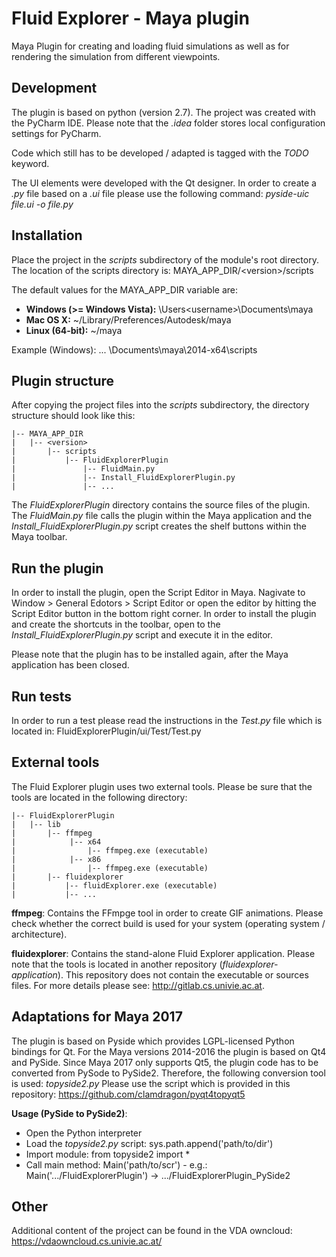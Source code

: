 # Fluid Explorer - Maya plugin

Maya Plugin for creating and loading fluid simulations as well as for rendering
the simulation from different viewpoints. 

## Development

The plugin is based on python (version 2.7). The project was created with the
PyCharm IDE. Please note that the *.idea* folder stores local configuration settings for PyCharm.

Code which still has to be developed / adapted is tagged with the *TODO* keyword.

The UI elements were developed with the Qt designer. In order to create a *.py* file based
on a *.ui* file please use the following command: *pyside-uic file.ui -o file.py*

## Installation

Place the project in the *scripts* subdirectory of the module's root directory. 
The location of the scripts directory is: MAYA_APP_DIR/\<version\>/scripts

The default values for the MAYA_APP_DIR variable are:

* **Windows (>= Windows Vista):** \Users\<username>\Documents\maya
* **Mac OS X:** ~<username>/Library/Preferences/Autodesk/maya
* **Linux (64-bit):** ~<username>/maya

Example (Windows):  ... \Documents\maya\2014-x64\scripts

## Plugin structure

After copying the project files into the *scripts* subdirectory, the directory structure 
should look like this:

    |-- MAYA_APP_DIR
    |   |-- <version>
    |       |-- scripts
    |           |-- FluidExplorerPlugin
    |               |-- FluidMain.py
    |               |-- Install_FluidExplorerPlugin.py
    |               |-- ...
    
The *FluidExplorerPlugin* directory contains the source files of the plugin. 
The *FluidMain.py* file calls the plugin within the Maya application and
the *Install_FluidExplorerPlugin.py* script creates the shelf buttons 
within the Maya toolbar.

## Run the plugin

In order to install the plugin, open the Script Editor in Maya. Nagivate to
Window > General Edotors > Script Editor or open the editor by hitting the 
Script Editor button in the bottom right corner. In order to install the plugin 
and create the shortcuts in the toolbar, open
to the *Install_FluidExplorerPlugin.py* script and execute it in the editor.

Please note that the plugin has to be installed again, after the Maya application 
has been closed. 

## Run tests

In order to run a test please read the instructions in the *Test.py* file which 
is located in: FluidExplorerPlugin/ui/Test/Test.py 

## External tools

The Fluid Explorer plugin uses two external tools. Please be sure that the tools 
are located in the following directory:

    |-- FluidExplorerPlugin
    |   |-- lib
    |       |-- ffmpeg
    |            |-- x64
    |                |-- ffmpeg.exe (executable)
    |            |-- x86
    |                |-- ffmpeg.exe (executable)
    |       |-- fluidexplorer
    |           |-- fluidExplorer.exe (executable)
    |           |-- ...

**ffmpeg**: Contains the FFmpge tool in order to create GIF animations. Please check
whether the correct build is used for your system (operating system / architecture). 

**fluidexplorer**: Contains the stand-alone Fluid Explorer application. Please note that 
the tools is located in another repository (*fluidexplorer-application*). This repository
does not contain the executable or sources files. For more details please see: 
http://gitlab.cs.univie.ac.at.

## Adaptations for Maya 2017 

The plugin is based on Pyside which provides LGPL-licensed Python bindings for Qt.
For the Maya versions 2014-2016 the plugin is based on Qt4 and PySide. Since 
Maya 2017 only supports Qt5, the plugin code has to be converted from PySode to 
PySide2. Therefore, the following conversion tool is used: *topyside2.py*
Please use the script which is provided in this repository: https://github.com/clamdragon/pyqt4topyqt5

**Usage (PySide to PySide2)**: 
-   Open the Python interpreter
-   Load the *topyside2.py* script: sys.path.append('path/to/dir')
-   Import module: from topyside2 import *
-   Call main method: Main('path/to/scr') - e.g.: Main('.../FluidExplorerPlugin') -> .../FluidExplorerPlugin_PySide2

## Other

Additional content of the project can be found in the VDA owncloud: https://vdaowncloud.cs.univie.ac.at/